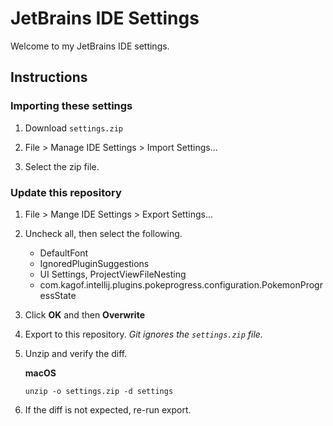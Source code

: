 # JetBrains IDE Settings

Welcome to my JetBrains IDE settings.

## Instructions

### Importing these settings

1. Download `settings.zip`

2. File > Manage IDE Settings > Import Settings...

3. Select the zip file.

### Update this repository

1. File > Mange IDE Settings > Export Settings...

2. Uncheck all, then select the following.
   - DefaultFont
   - IgnoredPluginSuggestions
   - UI Settings, ProjectViewFileNesting
   - com.kagof.intellij.plugins.pokeprogress.configuration.PokemonProgressState

3. Click **OK** and then **Overwrite**

4. Export to this repository. _Git ignores the `settings.zip` file._

5. Unzip and verify the diff.

   **macOS**

   ```shell
   unzip -o settings.zip -d settings
   ```

6. If the diff is not expected, re-run export.
